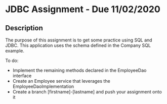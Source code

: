 # JDBC Assignment - Due 11/02/2020

## Description
The purpose of this assignment is to get some practice using SQL and JDBC.
This application uses the schema defined in the Company SQL example. 

To do: 
- Implement the remaining methods declared in the EmployeeDao interface
- Create an Employee service that leverages the EmployeeDaoImplementation
- Create a branch [firstname]-[lastname] and push your assignment onto it
	
